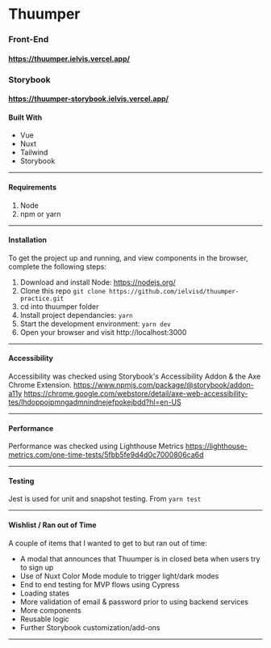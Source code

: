 # Thuumper

### Front-End

#### https://thuumper.ielvis.vercel.app/

### Storybook

#### https://thuumper-storybook.ielvis.vercel.app/

#### Built With

- Vue
- Nuxt
- Tailwind
- Storybook

---

#### Requirements

1. Node
2. npm or yarn

---

#### Installation

To get the project up and running, and view components in the browser, complete the following steps:

1. Download and install Node: https://nodejs.org/
2. Clone this repo `git clone https://github.com/ielvisd/thuumper-practice.git`
3. cd into thuumper folder
4. Install project dependancies: `yarn`
5. Start the development environment: `yarn dev`
6. Open your browser and visit http://localhost:3000

---

#### Accessibility

Accessibility was checked using Storybook's Accessibility Addon & the Axe Chrome Extension.
https://www.npmjs.com/package/@storybook/addon-a11y
https://chrome.google.com/webstore/detail/axe-web-accessibility-tes/lhdoppojpmngadmnindnejefpokejbdd?hl=en-US

---

#### Performance

Performance was checked using Lighthouse Metrics
https://lighthouse-metrics.com/one-time-tests/5fbb5fe9d4d0c7000806ca6d

---

#### Testing

Jest is used for unit and snapshot testing. From `yarn test`

---

#### Wishlist / Ran out of Time

A couple of items that I wanted to get to but ran out of time:

- A modal that announces that Thuumper is in closed beta when users try to sign up
- Use of Nuxt Color Mode module to trigger light/dark modes
- End to end testing for MVP flows using Cypress
- Loading states
- More validation of email & password prior to using backend services
- More components
- Reusable logic
- Further Storybook customization/add-ons

---
